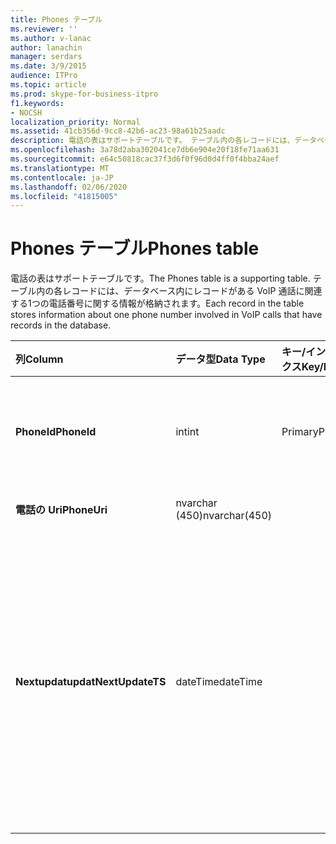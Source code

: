 ```yaml
---
title: Phones テーブル
ms.reviewer: ''
ms.author: v-lanac
author: lanachin
manager: serdars
ms.date: 3/9/2015
audience: ITPro
ms.topic: article
ms.prod: skype-for-business-itpro
f1.keywords:
- NOCSH
localization_priority: Normal
ms.assetid: 41cb356d-9cc8-42b6-ac23-98a61b25aadc
description: 電話の表はサポートテーブルです。 テーブル内の各レコードには、データベース内にレコードがある VoIP 通話に関連する1つの電話番号に関する情報が格納されます。
ms.openlocfilehash: 3a78d2aba302041ce7db6e904e20f18fe71aa631
ms.sourcegitcommit: e64c50818cac37f3d6f0f96d0d4ff0f4bba24aef
ms.translationtype: MT
ms.contentlocale: ja-JP
ms.lasthandoff: 02/06/2020
ms.locfileid: "41815005"
---
```

# <a name="phones-table"></a><span data-ttu-id="bd398-104">Phones テーブル</span><span class="sxs-lookup"><span data-stu-id="bd398-104">Phones table</span></span>
 
<span data-ttu-id="bd398-105">電話の表はサポートテーブルです。</span><span class="sxs-lookup"><span data-stu-id="bd398-105">The Phones table is a supporting table.</span></span> <span data-ttu-id="bd398-106">テーブル内の各レコードには、データベース内にレコードがある VoIP 通話に関連する1つの電話番号に関する情報が格納されます。</span><span class="sxs-lookup"><span data-stu-id="bd398-106">Each record in the table stores information about one phone number involved in VoIP calls that have records in the database.</span></span>
  
|<span data-ttu-id="bd398-107">**列**</span><span class="sxs-lookup"><span data-stu-id="bd398-107">**Column**</span></span>|<span data-ttu-id="bd398-108">**データ型**</span><span class="sxs-lookup"><span data-stu-id="bd398-108">**Data Type**</span></span>|<span data-ttu-id="bd398-109">**キー/インデックス**</span><span class="sxs-lookup"><span data-stu-id="bd398-109">**Key/Index**</span></span>|<span data-ttu-id="bd398-110">**詳細**</span><span class="sxs-lookup"><span data-stu-id="bd398-110">**Details**</span></span>|
|:-----|:-----|:-----|:-----|
|<span data-ttu-id="bd398-111">**PhoneId**</span><span class="sxs-lookup"><span data-stu-id="bd398-111">**PhoneId**</span></span> <br/> |<span data-ttu-id="bd398-112">int</span><span class="sxs-lookup"><span data-stu-id="bd398-112">int</span></span>  <br/> |<span data-ttu-id="bd398-113">Primary</span><span class="sxs-lookup"><span data-stu-id="bd398-113">Primary</span></span>  <br/> |<span data-ttu-id="bd398-114">この電話を識別する一意の番号。</span><span class="sxs-lookup"><span data-stu-id="bd398-114">Unique number identifying this phone.</span></span>  <br/> |
|<span data-ttu-id="bd398-115">**電話の Uri**</span><span class="sxs-lookup"><span data-stu-id="bd398-115">**PhoneUri**</span></span> <br/> |<span data-ttu-id="bd398-116">nvarchar (450)</span><span class="sxs-lookup"><span data-stu-id="bd398-116">nvarchar(450)</span></span>  <br/> | <br/> |<span data-ttu-id="bd398-117">電話番号。</span><span class="sxs-lookup"><span data-stu-id="bd398-117">Phone number.</span></span>  <br/> |
|<span data-ttu-id="bd398-118">**Nextupdatupdat**</span><span class="sxs-lookup"><span data-stu-id="bd398-118">**NextUpdateTS**</span></span> <br/> |<span data-ttu-id="bd398-119">dateTime</span><span class="sxs-lookup"><span data-stu-id="bd398-119">dateTime</span></span>  <br/> ||<span data-ttu-id="bd398-120">タイムスタンプ (内部使用のみ)。</span><span class="sxs-lookup"><span data-stu-id="bd398-120">Time stamp (for internal use only).</span></span>  <br/> <span data-ttu-id="bd398-121">このフィールドは、Microsoft Lync Server 2013 で導入されました。</span><span class="sxs-lookup"><span data-stu-id="bd398-121">This field was introduced in Microsoft Lync Server 2013.</span></span>  <br/> |
   

